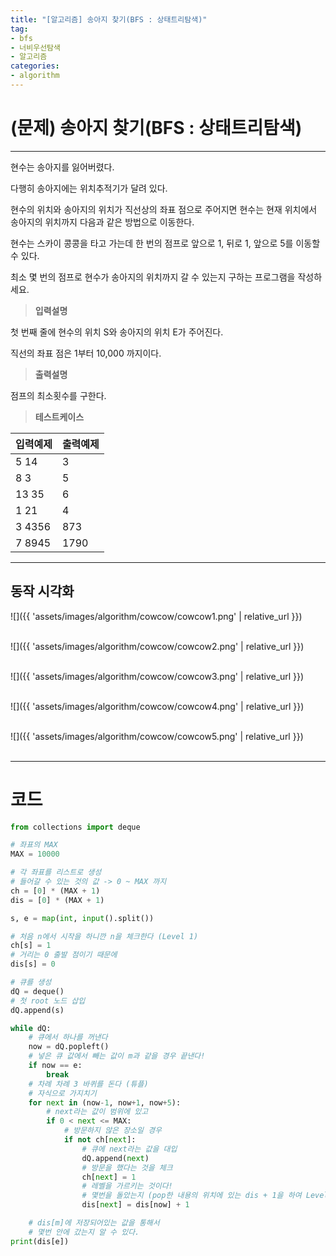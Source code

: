 ```yaml
---
title: "[알고리즘] 송아지 찾기(BFS : 상태트리탐색)"
tag:
- bfs
- 너비우선탐색
- 알고리즘
categories:
- algorithm
---
```


# (문제) 송아지 찾기(BFS : 상태트리탐색)
---

현수는 송아지를 잃어버렸다.

다행히 송아지에는 위치추적기가 달려 있다.

현수의 위치와 송아지의 위치가 직선상의 좌표 점으로 주어지면 현수는 현재 위치에서 송아지의 위치까지 다음과 같은 방법으로 이동한다.

현수는 스카이 콩콩을 타고 가는데 한 번의 점프로 앞으로 1, 뒤로 1, 앞으로 5를 이동할 수 있다.

최소 몇 번의 점프로 현수가 송아지의 위치까지 갈 수 있는지 구하는 프로그램을 작성하세요. 

> **입력설명**

첫 번째 줄에 현수의 위치 S와 송아지의 위치 E가 주어진다.

직선의 좌표 점은 1부터 10,000 까지이다.

> **출력설명**

점프의 최소횟수를 구한다.

> **테스트케이스**
 

| 입력예제 | 출력예제 |
| -------- | -------- | 
| 5 14 | 3 | 
| 8 3 | 5 | 
| 13 35 | 6 | 
| 1 21 | 4 | 
| 3 4356 | 873 | 
| 7 8945 | 1790 | 

---
## 동작 시각화

![]({{ 'assets/images/algorithm/cowcow/cowcow1.png' | relative_url }})<br><br>

![]({{ 'assets/images/algorithm/cowcow/cowcow2.png' | relative_url }})<br><br>

![]({{ 'assets/images/algorithm/cowcow/cowcow3.png' | relative_url }})<br><br>

![]({{ 'assets/images/algorithm/cowcow/cowcow4.png' | relative_url }})<br><br>

![]({{ 'assets/images/algorithm/cowcow/cowcow5.png' | relative_url }})<br><br>

---
# 코드
```python
from collections import deque

# 좌표의 MAX
MAX = 10000

# 각 좌표를 리스트로 생성
# 들어갈 수 있는 것의 값 -> 0 ~ MAX 까지
ch = [0] * (MAX + 1)
dis = [0] * (MAX + 1)

s, e = map(int, input().split())

# 처음 n에서 시작을 하니깐 n을 체크한다 (Level 1)
ch[s] = 1
# 거리는 0 출발 점이기 때문에
dis[s] = 0

# 큐를 생성
dQ = deque()
# 첫 root 노드 삽입
dQ.append(s)

while dQ:
    # 큐에서 하나를 꺼낸다
    now = dQ.popleft()
    # 넣은 큐 값에서 빼는 값이 m과 같을 경우 끝낸다!
    if now == e:
        break
    # 차례 차례 3 바퀴를 돈다 (튜플)
    # 자식으로 가지치기
    for next in (now-1, now+1, now+5):
        # next라는 값이 범위에 있고
        if 0 < next <= MAX:
            # 방문하지 않은 장소일 경우
            if not ch[next]:
                # 큐에 next라는 값을 대입
                dQ.append(next)
                # 방문을 했다는 것을 체크
                ch[next] = 1
                # 레벨을 가르키는 것이다!
                # 몇번을 돌았는지 (pop한 내용의 위치에 있는 dis + 1을 하여 Level을 올린다)
                dis[next] = dis[now] + 1

    # dis[m]에 저장되어있는 값을 통해서
    # 몇번 안에 갔는지 알 수 있다.
print(dis[e])
```
